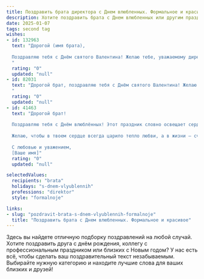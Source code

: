 ```yaml
---
title: Поздравить брата директора с Днем влюбленных. Формальное и красивое
description: Хотите поздравить брата с Днем влюбленных или другим праздником? Наш ИИ создаст незабываемое поздравление, а вы обязательно выделитесь среди других.  
date: 2025-01-07
tags: second tag
wishes:
- id: 132963
  text: "Дорогой (имя брата),
  
  Поздравляю тебя с Днём святого Валентина! Желаю тебе, уважаемому директору, не только профессиональных успехов, но и невероятного счастья в личной жизни. Пусть этот день будет наполнен теплом, любовью и незабываемыми моментами.  Пусть всё, что ты задумал, осуществится, а рядом всегда будут люди, которые тебя ценят и любят.
  "
  rating: "0"
  updated: "null"
- id: 82031
  text: "Дорогой брат, поздравляю тебя с Днём святого Валентина! Желаю тебе море любви, процветания в карьере и бесконечного счастья в личной жизни. Пусть твой директорский талант и профессионализм всегда приносят плоды, а  душа  будет полна радости и тепла.
  "
  rating: "0"
  updated: "null"
- id: 41463
  text: "Дорогой брат!
  
  Поздравляю тебя с Днём влюблённых! Этот праздник словно освещает сердца теплом и нежностью, напоминая нам о важности любви в нашей жизни. Твоя сила и уверенность как Директора вдохновляют многих вокруг, и пусть именно этот день станет для тебя напоминанием о том, как важно проявлять чувства и заботу к дорогим тебе людям.
  
  Желаю, чтобы в твоем сердце всегда царило тепло любви, а в жизни – счастье и гармония. Пусть каждый день приносит радость, а встречи с близкими наполняют душу светом и радостью.
  
  С любовью и уважением,
  [Ваше имя]"
  rating: "0"
  updated: "null"

selectedValues:
  recipients: "brata"
  holidays: "s-dnem-vlyublennih"
  professions: "direktor"
  style: "formalnoje"

links:
- slug: "pozdravit-brata-s-dnem-vlyublennih-formalnoje"
  title: "Поздравить брата с Днем влюбленных. Формальное и красивое"
---
```


Здесь вы найдете отличную подборку поздравлений на любой случай.
Хотите поздравить друга с днём рождения, коллегу с профессиональным праздником или близких с Новым годом? У нас есть всё, чтобы сделать ваш поздравительный текст незабываемым. Выбирайте нужную категорию и находите лучшие слова для ваших близких и друзей!
